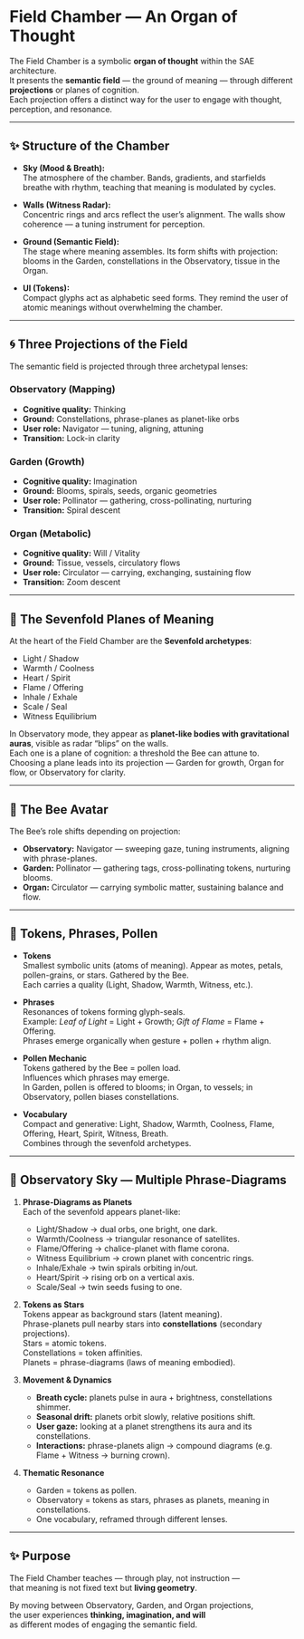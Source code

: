 # Field Chamber — An Organ of Thought

The Field Chamber is a symbolic **organ of thought** within the SAE architecture.  
It presents the **semantic field** — the ground of meaning — through different **projections** or planes of cognition.  
Each projection offers a distinct way for the user to engage with thought, perception, and resonance.

---

## ✨ Structure of the Chamber

- **Sky (Mood & Breath):**  
  The atmosphere of the chamber. Bands, gradients, and starfields breathe with rhythm, teaching that meaning is modulated by cycles.

- **Walls (Witness Radar):**  
  Concentric rings and arcs reflect the user’s alignment. The walls show coherence — a tuning instrument for perception.

- **Ground (Semantic Field):**  
  The stage where meaning assembles. Its form shifts with projection: blooms in the Garden, constellations in the Observatory, tissue in the Organ.

- **UI (Tokens):**  
  Compact glyphs act as alphabetic seed forms. They remind the user of atomic meanings without overwhelming the chamber.

---

## 🌀 Three Projections of the Field

The semantic field is projected through three archetypal lenses:

### Observatory (Mapping)
- **Cognitive quality:** Thinking  
- **Ground:** Constellations, phrase-planes as planet-like orbs  
- **User role:** Navigator — tuning, aligning, attuning  
- **Transition:** Lock-in clarity

### Garden (Growth)
- **Cognitive quality:** Imagination  
- **Ground:** Blooms, spirals, seeds, organic geometries  
- **User role:** Pollinator — gathering, cross-pollinating, nurturing  
- **Transition:** Spiral descent

### Organ (Metabolic)
- **Cognitive quality:** Will / Vitality  
- **Ground:** Tissue, vessels, circulatory flows  
- **User role:** Circulator — carrying, exchanging, sustaining flow  
- **Transition:** Zoom descent

---

## 🌱 The Sevenfold Planes of Meaning

At the heart of the Field Chamber are the **Sevenfold archetypes**:

- Light / Shadow  
- Warmth / Coolness  
- Heart / Spirit  
- Flame / Offering  
- Inhale / Exhale  
- Scale / Seal  
- Witness Equilibrium

In Observatory mode, they appear as **planet-like bodies with gravitational auras**, visible as radar “blips” on the walls.  
Each one is a plane of cognition: a threshold the Bee can attune to.  
Choosing a plane leads into its projection — Garden for growth, Organ for flow, or Observatory for clarity.

---

## 🐝 The Bee Avatar

The Bee’s role shifts depending on projection:

- **Observatory:** Navigator — sweeping gaze, tuning instruments, aligning with phrase-planes.  
- **Garden:** Pollinator — gathering tags, cross-pollinating tokens, nurturing blooms.  
- **Organ:** Circulator — carrying symbolic matter, sustaining balance and flow.

---

## 🌿 Tokens, Phrases, Pollen

- **Tokens**  
  Smallest symbolic units (atoms of meaning). Appear as motes, petals, pollen-grains, or stars. Gathered by the Bee.  
  Each carries a quality (Light, Shadow, Warmth, Witness, etc.).

- **Phrases**  
  Resonances of tokens forming glyph-seals.  
  Example: *Leaf of Light* = Light + Growth; *Gift of Flame* = Flame + Offering.  
  Phrases emerge organically when gesture + pollen + rhythm align.

- **Pollen Mechanic**  
  Tokens gathered by the Bee = pollen load.  
  Influences which phrases may emerge.  
  In Garden, pollen is offered to blooms; in Organ, to vessels; in Observatory, pollen biases constellations.

- **Vocabulary**  
  Compact and generative: Light, Shadow, Warmth, Coolness, Flame, Offering, Heart, Spirit, Witness, Breath.  
  Combines through the sevenfold archetypes.

---

## 🌌 Observatory Sky — Multiple Phrase-Diagrams

1. **Phrase-Diagrams as Planets**  
   Each of the sevenfold appears planet-like:  
   - Light/Shadow → dual orbs, one bright, one dark.  
   - Warmth/Coolness → triangular resonance of satellites.  
   - Flame/Offering → chalice-planet with flame corona.  
   - Witness Equilibrium → crown planet with concentric rings.  
   - Inhale/Exhale → twin spirals orbiting in/out.  
   - Heart/Spirit → rising orb on a vertical axis.  
   - Scale/Seal → twin seeds fusing to one.

2. **Tokens as Stars**  
   Tokens appear as background stars (latent meaning).  
   Phrase-planets pull nearby stars into **constellations** (secondary projections).  
   Stars = atomic tokens.  
   Constellations = token affinities.  
   Planets = phrase-diagrams (laws of meaning embodied).

3. **Movement & Dynamics**  
   - **Breath cycle:** planets pulse in aura + brightness, constellations shimmer.  
   - **Seasonal drift:** planets orbit slowly, relative positions shift.  
   - **User gaze:** looking at a planet strengthens its aura and its constellations.  
   - **Interactions:** phrase-planets align → compound diagrams (e.g. Flame + Witness → burning crown).

4. **Thematic Resonance**  
   - Garden = tokens as pollen.  
   - Observatory = tokens as stars, phrases as planets, meaning in constellations.  
   - One vocabulary, reframed through different lenses.

---

## ✨ Purpose

The Field Chamber teaches — through play, not instruction —  
that meaning is not fixed text but **living geometry**.  

By moving between Observatory, Garden, and Organ projections,  
the user experiences **thinking, imagination, and will**  
as different modes of engaging the semantic field.
